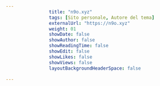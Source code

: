---
                title: "n9o.xyz"
                tags: [Sito personale, Autore del tema]
                externalUrl: "https://n9o.xyz"
                weight: 01
                showDate: false
                showAuthor: false
                showReadingTime: false
                showEdit: false
                showLikes: false
                showViews: false
                layoutBackgroundHeaderSpace: false
                ---

